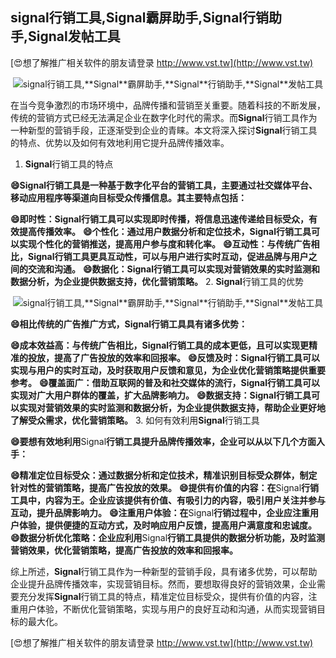## **signal行销工具,**Signal**霸屏助手,**Signal**行销助手,**Signal**发帖工具**

[😍想了解推广相关软件的朋友请登录 http://www.vst.tw](http://www.vst.tw)

 <center><img src="https://vst.tw/MP4/tuiguang/png/4.png" alt="signal行销工具,**Signal**霸屏助手,**Signal**行销助手,**Signal**发帖工具"></center>

在当今竞争激烈的市场环境中，品牌传播和营销至关重要。随着科技的不断发展，传统的营销方式已经无法满足企业在数字化时代的需求。而**Signal**行销工具作为一种新型的营销手段，正逐渐受到企业的青睐。本文将深入探讨**Signal**行销工具的特点、优势以及如何有效地利用它提升品牌传播效率。

1. **Signal**行销工具的特点

**😄**Signal**行销工具是一种基于数字化平台的营销工具，主要通过社交媒体平台、移动应用程序等渠道向目标受众传播信息。其主要特点包括：**

**😄即时性：**Signal**行销工具可以实现即时传播，将信息迅速传递给目标受众，有效提高传播效率。**
**😄个性化：通过用户数据分析和定位技术，**Signal**行销工具可以实现个性化的营销推送，提高用户参与度和转化率。**
**😄互动性：与传统广告相比，**Signal**行销工具更具互动性，可以与用户进行实时互动，促进品牌与用户之间的交流和沟通。**
**😄数据化：**Signal**行销工具可以实现对营销效果的实时监测和数据分析，为企业提供数据支持，优化营销策略。**
2. **Signal**行销工具的优势

 <center><img src="https://vst.tw/MP4/tuiguang/png/6.png" alt="signal行销工具,**Signal**霸屏助手,**Signal**行销助手,**Signal**发帖工具"></center>

**😄相比传统的广告推广方式，**Signal**行销工具具有诸多优势：**

**😄成本效益高：与传统广告相比，**Signal**行销工具的成本更低，且可以实现更精准的投放，提高了广告投放的效率和回报率。**
**😄反馈及时：**Signal**行销工具可以实现与用户的实时互动，及时获取用户反馈和意见，为企业优化营销策略提供重要参考。**
**😄覆盖面广：借助互联网的普及和社交媒体的流行，**Signal**行销工具可以实现对广大用户群体的覆盖，扩大品牌影响力。**
**😄数据支持：**Signal**行销工具可以实现对营销效果的实时监测和数据分析，为企业提供数据支持，帮助企业更好地了解受众需求，优化营销策略。**
3. 如何有效利用**Signal**行销工具

**😄要想有效地利用**Signal**行销工具提升品牌传播效率，企业可以从以下几个方面入手：**

**😄精准定位目标受众：通过数据分析和定位技术，精准识别目标受众群体，制定针对性的营销策略，提高广告投放的效果。**
**😄提供有价值的内容：在**Signal**行销工具中，内容为王。企业应该提供有价值、有吸引力的内容，吸引用户关注并参与互动，提升品牌影响力。**
**😄注重用户体验：在**Signal**行销过程中，企业应注重用户体验，提供便捷的互动方式，及时响应用户反馈，提高用户满意度和忠诚度。**
**😄数据分析优化策略：企业应利用**Signal**行销工具提供的数据分析功能，及时监测营销效果，优化营销策略，提高广告投放的效率和回报率。**

综上所述，**Signal**行销工具作为一种新型的营销手段，具有诸多优势，可以帮助企业提升品牌传播效率，实现营销目标。然而，要想取得良好的营销效果，企业需要充分发挥**Signal**行销工具的特点，精准定位目标受众，提供有价值的内容，注重用户体验，不断优化营销策略，实现与用户的良好互动和沟通，从而实现营销目标的最大化。

[😍想了解推广相关软件的朋友请登录 http://www.vst.tw](http://www.vst.tw)



